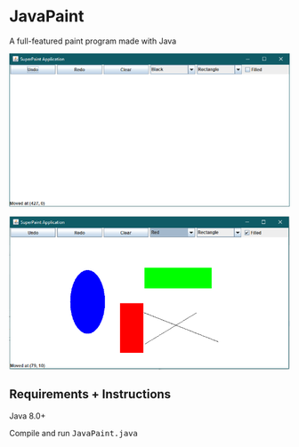 # JavaPaint
A full-featured paint program made with Java

![Paint Program Demo](https://github.com/Ze-hs/JavaPaint/blob/main/Demo/Clear.PNG)

![Paint Program Demo](https://github.com/Ze-hs/JavaPaint/blob/main/Demo/Filled.PNG)

## Requirements + Instructions 
Java 8.0+

Compile and run <tt>JavaPaint.java</tt>
